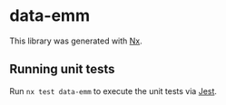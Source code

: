 # data-emm

This library was generated with [Nx](https://nx.dev).

## Running unit tests

Run `nx test data-emm` to execute the unit tests via [Jest](https://jestjs.io).
